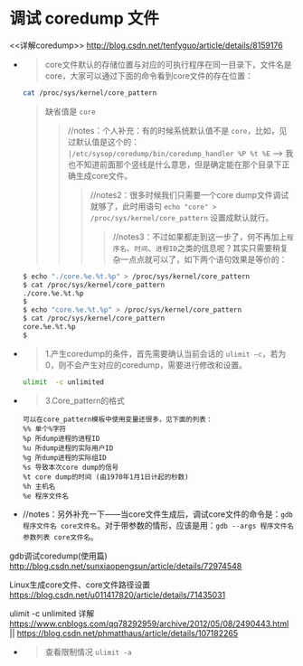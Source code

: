 
# 调试 coredump 文件

<<详解coredump>> http://blog.csdn.net/tenfyguo/article/details/8159176
- > core文件默认的存储位置与对应的可执行程序在同一目录下，文件名是core，大家可以通过下面的命令看到core文件的存在位置：
  ```sh
  cat /proc/sys/kernel/core_pattern
  ```
  > 缺省值是 `core` 
  >> //notes：个人补充：有的时候系统默认值不是 `core`，比如，见过默认值是这个的： `|/etc/sysop/coredump/bin/coredump_handler %P %t %E` --> 我也不知道前面那个竖线是什么意思，但是确定能在那个目录下正确生成core文件。
  >>> //notes2：很多时候我们只需要一个core dump文件调试就够了，此时用语句 `echo "core" > /proc/sys/kernel/core_pattern` 设置成默认就行。
  >>>> //notes3：不过如果都走到这一步了，何不再加上`程序名`、`时间`、`进程ID`之类的信息呢？其实只需要稍复杂一点点就可以了，如下两个语句效果是等价的：
  ```sh
  $ echo "./core.%e.%t.%p" > /proc/sys/kernel/core_pattern
  $ cat /proc/sys/kernel/core_pattern
  ./core.%e.%t.%p
  $ 
  $ echo "core.%e.%t.%p" > /proc/sys/kernel/core_pattern
  $ cat /proc/sys/kernel/core_pattern
  core.%e.%t.%p
  $
  ```
- > 1.产生coredump的条件，首先需要确认当前会话的 `ulimit –c`，若为0，则不会产生对应的coredump，需要进行修改和设置。
  ```sh
  ulimit  -c unlimited
  ```
- > 3.Core_pattern的格式
  ```console
  可以在core_pattern模板中使用变量还很多，见下面的列表：
  %% 单个%字符
  %p 所dump进程的进程ID
  %u 所dump进程的实际用户ID
  %g 所dump进程的实际组ID
  %s 导致本次core dump的信号
  %t core dump的时间 (由1970年1月1日计起的秒数)
  %h 主机名
  %e 程序文件名
  ```
- //notes：另外补充一下——当core文件生成后，调试core文件的命令是：`gdb 程序文件名 core文件名`。对于带参数的情形，应该是用：`gdb --args 程序文件名 参数列表 core文件名`。

gdb调试coredump(使用篇) http://blog.csdn.net/sunxiaopengsun/article/details/72974548

Linux生成core文件、core文件路径设置 https://blog.csdn.net/u011417820/article/details/71435031

ulimit -c unlimited 详解 https://www.cnblogs.com/qq78292959/archive/2012/05/08/2490443.html || https://blog.csdn.net/phmatthaus/article/details/107182265
- > 查看限制情况 `ulimit -a`
